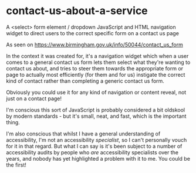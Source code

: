 # contact-us-about-a-service
A &lt;select&gt; form element / dropdown JavaScript and HTML navigation widget to direct users to the correct specific form on a contact us page

As seen on https://www.birmingham.gov.uk/info/50044/contact_us_form

In the context it was created for, it's a navigation widget which when a user comes to a general contact us form lets them select what they're wanting to contact us about, and tries to steer them towards the appropriate form or page to actually most efficiently (for them and for us) instigate the correct kind of contact rather than completing a generic contact us form.

Obviously you could use it for any kind of navigation or content reveal, not just on a contact page!

I'm conscious this sort of JavaScript is probably considered a bit oldskool by modern standards - but it's small, neat, and fast, which is the important thing.

I'm also conscious that whilst I have a general understanding of accessibility, I'm not an accessibility *specialist*, so I can't personally vouch for it in that regard. But what I can say is it's been subject to a number of accessibility audits by people who *are* accessibility specialists over the years, and nobody has yet highlighted a problem with it to me. You could be the first!
